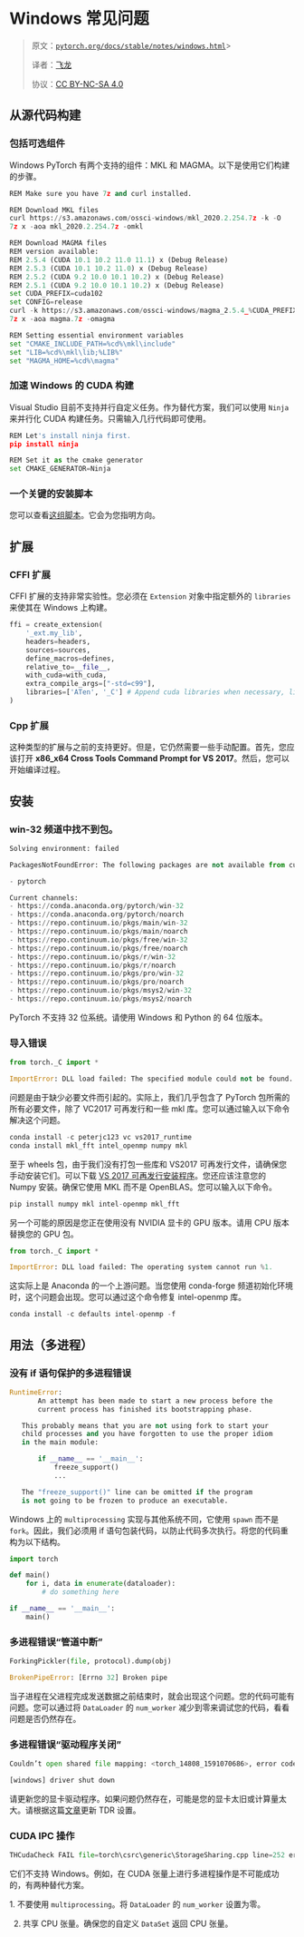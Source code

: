 # Windows 常见问题

> 原文：[`pytorch.org/docs/stable/notes/windows.html`](https://pytorch.org/docs/stable/notes/windows.html)> 
>
> 译者：[飞龙](https://github.com/wizardforcel)
>
> 协议：[CC BY-NC-SA 4.0](http://creativecommons.org/licenses/by-nc-sa/4.0/)


## 从源代码构建

### 包括可选组件[](#include-optional-components "跳转到此标题的永久链接")

Windows PyTorch 有两个支持的组件：MKL 和 MAGMA。以下是使用它们构建的步骤。

```py
REM Make sure you have 7z and curl installed.

REM Download MKL files
curl https://s3.amazonaws.com/ossci-windows/mkl_2020.2.254.7z -k -O
7z x -aoa mkl_2020.2.254.7z -omkl

REM Download MAGMA files
REM version available:
REM 2.5.4 (CUDA 10.1 10.2 11.0 11.1) x (Debug Release)
REM 2.5.3 (CUDA 10.1 10.2 11.0) x (Debug Release)
REM 2.5.2 (CUDA 9.2 10.0 10.1 10.2) x (Debug Release)
REM 2.5.1 (CUDA 9.2 10.0 10.1 10.2) x (Debug Release)
set CUDA_PREFIX=cuda102
set CONFIG=release
curl -k https://s3.amazonaws.com/ossci-windows/magma_2.5.4_%CUDA_PREFIX%_%CONFIG%.7z -o magma.7z
7z x -aoa magma.7z -omagma

REM Setting essential environment variables
set "CMAKE_INCLUDE_PATH=%cd%\mkl\include"
set "LIB=%cd%\mkl\lib;%LIB%"
set "MAGMA_HOME=%cd%\magma" 
```

### 加速 Windows 的 CUDA 构建[](#speeding-cuda-build-for-windows "跳转到此标题的永久链接")

Visual Studio 目前不支持并行自定义任务。作为替代方案，我们可以使用 `Ninja` 来并行化 CUDA 构建任务。只需输入几行代码即可使用。

```py
REM Let's install ninja first.
pip install ninja

REM Set it as the cmake generator
set CMAKE_GENERATOR=Ninja 
```

### 一个关键的安装脚本

您可以查看[这组脚本](https://github.com/peterjc123/pytorch-scripts)。它会为您指明方向。

## 扩展

### CFFI 扩展

CFFI 扩展的支持非常实验性。您必须在 `Extension` 对象中指定额外的 `libraries` 来使其在 Windows 上构建。

```py
ffi = create_extension(
    '_ext.my_lib',
    headers=headers,
    sources=sources,
    define_macros=defines,
    relative_to=__file__,
    with_cuda=with_cuda,
    extra_compile_args=["-std=c99"],
    libraries=['ATen', '_C'] # Append cuda libraries when necessary, like cudart
) 
```

### Cpp 扩展

这种类型的扩展与之前的支持更好。但是，它仍然需要一些手动配置。首先，您应该打开 **x86_x64 Cross Tools Command Prompt for VS 2017**。然后，您可以开始编译过程。

## 安装

### win-32 频道中找不到包。[](#package-not-found-in-win-32-channel "跳转到此标题的永久链接")

```py
Solving environment: failed

PackagesNotFoundError: The following packages are not available from current channels:

- pytorch

Current channels:
- https://conda.anaconda.org/pytorch/win-32
- https://conda.anaconda.org/pytorch/noarch
- https://repo.continuum.io/pkgs/main/win-32
- https://repo.continuum.io/pkgs/main/noarch
- https://repo.continuum.io/pkgs/free/win-32
- https://repo.continuum.io/pkgs/free/noarch
- https://repo.continuum.io/pkgs/r/win-32
- https://repo.continuum.io/pkgs/r/noarch
- https://repo.continuum.io/pkgs/pro/win-32
- https://repo.continuum.io/pkgs/pro/noarch
- https://repo.continuum.io/pkgs/msys2/win-32
- https://repo.continuum.io/pkgs/msys2/noarch 
```

PyTorch 不支持 32 位系统。请使用 Windows 和 Python 的 64 位版本。

### 导入错误

```py
from torch._C import *

ImportError: DLL load failed: The specified module could not be found. 
```

问题是由于缺少必要文件而引起的。实际上，我们几乎包含了 PyTorch 包所需的所有必要文件，除了 VC2017 可再发行和一些 mkl 库。您可以通过输入以下命令解决这个问题。

```py
conda install -c peterjc123 vc vs2017_runtime
conda install mkl_fft intel_openmp numpy mkl 
```

至于 wheels 包，由于我们没有打包一些库和 VS2017 可再发行文件，请确保您手动安装它们。可以下载 [VS 2017 可再发行安装程序](https://aka.ms/vs/15/release/VC_redist.x64.exe)。您还应该注意您的 Numpy 安装。确保它使用 MKL 而不是 OpenBLAS。您可以输入以下命令。

```py
pip install numpy mkl intel-openmp mkl_fft 
```

另一个可能的原因是您正在使用没有 NVIDIA 显卡的 GPU 版本。请用 CPU 版本替换您的 GPU 包。

```py
from torch._C import *

ImportError: DLL load failed: The operating system cannot run %1. 
```

这实际上是 Anaconda 的一个上游问题。当您使用 conda-forge 频道初始化环境时，这个问题会出现。您可以通过这个命令修复 intel-openmp 库。

```py
conda install -c defaults intel-openmp -f 
```

## 用法（多进程）

### 没有 if 语句保护的多进程错误[](#multiprocessing-error-without-if-clause-protection "跳转到此标题的永久链接")

```py
RuntimeError:
       An attempt has been made to start a new process before the
       current process has finished its bootstrapping phase.

   This probably means that you are not using fork to start your
   child processes and you have forgotten to use the proper idiom
   in the main module:

       if __name__ == '__main__':
           freeze_support()
           ...

   The "freeze_support()" line can be omitted if the program
   is not going to be frozen to produce an executable. 
```

Windows 上的 `multiprocessing` 实现与其他系统不同，它使用 `spawn` 而不是 `fork`。因此，我们必须用 if 语句包装代码，以防止代码多次执行。将您的代码重构为以下结构。

```py
import torch

def main()
    for i, data in enumerate(dataloader):
        # do something here

if __name__ == '__main__':
    main() 
```

### 多进程错误“管道中断”[](#multiprocessing-error-broken-pipe "跳转到此标题的永久链接")

```py
ForkingPickler(file, protocol).dump(obj)

BrokenPipeError: [Errno 32] Broken pipe 
```

当子进程在父进程完成发送数据之前结束时，就会出现这个问题。您的代码可能有问题。您可以通过将 `DataLoader` 的 `num_worker` 减少到零来调试您的代码，看看问题是否仍然存在。

### 多进程错误“驱动程序关闭”[](#multiprocessing-error-driver-shut-down "跳转到此标题的永久链接")

```py
Couldn’t open shared file mapping: <torch_14808_1591070686>, error code: <1455> at torch\lib\TH\THAllocator.c:154

[windows] driver shut down 
```

请更新您的显卡驱动程序。如果问题仍然存在，可能是您的显卡太旧或计算量太大。请根据这篇[文章](https://www.pugetsystems.com/labs/hpc/Working-around-TDR-in-Windows-for-a-better-GPU-computing-experience-777/)更新 TDR 设置。

### CUDA IPC 操作

```py
THCudaCheck FAIL file=torch\csrc\generic\StorageSharing.cpp line=252 error=63 : OS call failed or operation not supported on this OS 
```

它们不支持 Windows。例如，在 CUDA 张量上进行多进程操作是不可能成功的，有两种替代方案。

1\. 不要使用 `multiprocessing`。将 `DataLoader` 的 `num_worker` 设置为零。

2. 共享 CPU 张量。确保您的自定义 `DataSet` 返回 CPU 张量。
